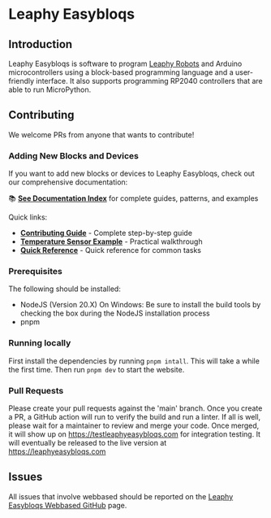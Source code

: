 # Leaphy Easybloqs

## Introduction

Leaphy Easybloqs is software to program [Leaphy Robots](https://www.leaphy.nl) and Arduino microcontrollers using a block-based programming language and a user-friendly interface.
It also supports programming RP2040 controllers that are able to run MicroPython.

## Contributing

We welcome PRs from anyone that wants to contribute!

### Adding New Blocks and Devices

If you want to add new blocks or devices to Leaphy Easybloqs, check out our comprehensive documentation:

📚 **[See Documentation Index](docs/README.md)** for complete guides, patterns, and examples

Quick links:
- **[Contributing Guide](docs/CONTRIBUTING.md)** - Complete step-by-step guide
- **[Temperature Sensor Example](docs/EXAMPLE_TEMPERATURE_SENSOR.md)** - Practical walkthrough
- **[Quick Reference](docs/QUICK_REFERENCE.md)** - Quick reference for common tasks

### Prerequisites

The following should be installed:

-   NodeJS (Version 20.X)
    On Windows: Be sure to install the build tools by checking the box during the NodeJS installation process
-   pnpm

### Running locally

First install the dependencies by running `pnpm intall`. This will take a while the first time.
Then run `pnpm dev` to start the website.

### Pull Requests

Please create your pull requests against the 'main' branch. Once you create a PR, a GitHub action will run to verify the build and run a linter. If all is well, please wait for a maintainer to review and merge your code.
Once merged, it will show up on https://testleaphyeasybloqs.com for integration testing. It will eventually be released to the live version at https://leaphyeasybloqs.com

## Issues

All issues that involve webbased should be reported on the [Leaphy Easybloqs Webbased GitHub](https://github.com/leaphy-robotics/leaphy-webbased/issues) page.

